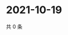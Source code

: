 # 2021-10-19

共 0 条

<!-- BEGIN WEIBO -->
<!-- 最后更新时间 Tue Oct 19 2021 12:14:25 GMT+0800 (China Standard Time) -->

<!-- END WEIBO -->
